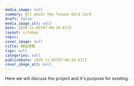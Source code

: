 ```yaml
---
media_image: null
summary: All about the Taiwan Gold Card
draft: false
media_image_alt: null
date: 2020-11-05T07:09:20.617Z
layout: sitemap
topic: 
cover_image: null
title: 網站導覽
tags: null
categories: null
publishDate: 2020-11-05T07:09:20.617Z
cover_image_alt: null
---
```


Here we will discuss the project and it's purpose for existing.
